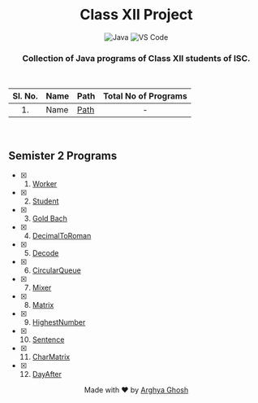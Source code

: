 <div align=center>

<br>

# **Class XII Project**

![Java](https://img.shields.io/badge/Java-informational?style=flat&logo=java&logoColor=white&color=007396)
![VS Code](https://img.shields.io/badge/VS_Code-informational?style=flat&logo=visual-studio-code&logoColor=white&color=007ACC)

### Collection of Java programs of Class XII students of ISC.

</div>

<br>

<div align=center>

| **Sl. No.** | **Name** | **Path**     | **Total No of Programs** |
| :---------: | :------- | :----------- | :----------------------: |
|     1.      | Name     | [Path](path) |            -             |

</div>

<br/>

## Semister 2 Programs

- [x] 1. [Worker](Worker.java)
- [x] 2. [Student](Student.java)
- [x] 3. [Gold Bach](Gold_Bach.java)
- [x] 4. [DecimalToRoman](DecimalToRoman.java)
- [x] 5. [Decode](Decode.java)
- [x] 6. [CircularQueue](CircularQueue.java)
- [x] 7. [Mixer](Mixer.java)
- [x] 8. [Matrix](Matrix.java)
- [x] 9. [HighestNumber](HighestNumber.java)
- [x] 10. [Sentence](Sentence.java)
- [x] 11. [CharMatrix](CharMatrix.java)
- [x] 12. [DayAfter](DayAfter.java)

<div align=center>

Made with ❤️ by [Arghya Ghosh](https://twitter.com/uiuxarghya)

</div>
